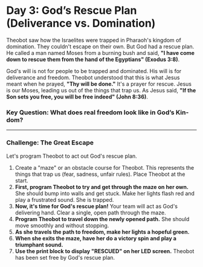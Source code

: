 # Day 3: God’s Rescue Plan (Deliverance vs. Domination)

Theobot saw how the Israelites were trapped in Pharaoh's kingdom of domination. They couldn't escape on their own. But God had a rescue plan. He called a man named Moses from a burning bush and said, **"I have come down to rescue them from the hand of the Egyptians" (Exodus 3:8)**.

God's will is not for people to be trapped and dominated. His will is for deliverance and freedom. Theobot understood that this is what Jesus meant when he prayed, **"Thy will be done."** It's a prayer for rescue. Jesus is our Moses, leading us out of the things that trap us. As Jesus said, **"If the Son sets you free, you will be free indeed" (John 8:36)**.

### Key Question: What does real freedom look like in God’s Kin-dom?

---

### Challenge: The Great Escape

Let's program Theobot to act out God's rescue plan.

1.  Create a "maze" or an obstacle course for Theobot. This represents the things that trap us (fear, sadness, unfair rules). Place Theobot at the start.
2.  **First, program Theobot to try and get through the maze on her own.** She should bump into walls and get stuck. Make her lights flash red and play a frustrated sound. She is trapped.
3.  **Now, it's time for God's rescue plan!** Your team will act as God's delivering hand. Clear a single, open path through the maze.
4.  **Program Theobot to travel down the newly opened path.** She should move smoothly and without stopping.
5.  **As she travels the path to freedom, make her lights a hopeful green.**
6.  **When she exits the maze, have her do a victory spin and play a triumphant sound.**
7.  **Use the print block to display "RESCUED" on her LED screen.** Theobot has been set free by God's rescue plan.

